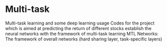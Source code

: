 # Multi-task
Multi-task learning and some deep learning usage
Codes for the project which is aimed at predicting the return of different stocks establish the neural networks with the framework of multi-task learning
MTL Networks: The framework of overall networks (hard sharing layer, task-specific layers)
